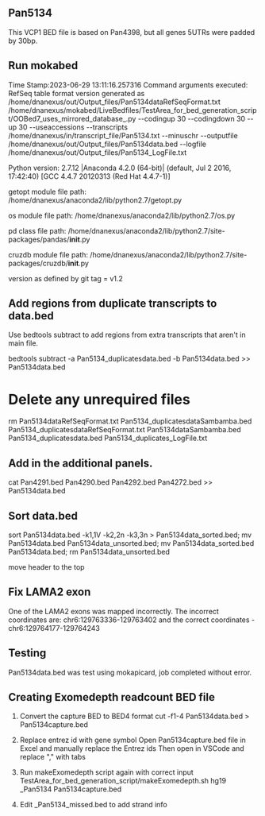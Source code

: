 ## Pan5134
This VCP1 BED file is based on Pan4398, but all genes 5UTRs were padded by 30bp.

## Run mokabed
Time Stamp:2023-06-29 13:11:16.257316
Command arguments executed:
RefSeq table format version generated as /home/dnanexus/out/Output_files/Pan5134dataRefSeqFormat.txt
/home/dnanexus/mokabed/LiveBedfiles/TestArea_for_bed_generation_script/OOBed7_uses_mirrored_database_.py --codingup 30 --codingdown 30 --up 30 --useaccessions --transcripts /home/dnanexus/in/transcript_file/Pan5134.txt --minuschr --outputfile /home/dnanexus/out/Output_files/Pan5134data.bed --logfile /home/dnanexus/out/Output_files/Pan5134_LogFile.txt 

 Python version: 2.7.12 |Anaconda 4.2.0 (64-bit)| (default, Jul  2 2016, 17:42:40) 
[GCC 4.4.7 20120313 (Red Hat 4.4.7-1)]

 getopt module file path: /home/dnanexus/anaconda2/lib/python2.7/getopt.py

 os module file path: /home/dnanexus/anaconda2/lib/python2.7/os.py

 pd class file path: /home/dnanexus/anaconda2/lib/python2.7/site-packages/pandas/__init__.py

 cruzdb module file path: /home/dnanexus/anaconda2/lib/python2.7/site-packages/cruzdb/__init__.py

version as defined by git tag = v1.2

## Add regions from duplicate transcripts to data.bed
Use bedtools subtract to add regions from extra transcripts that aren't in main file.

bedtools subtract -a Pan5134_duplicatesdata.bed -b Pan5134data.bed >> Pan5134data.bed

# Delete any unrequired files
rm Pan5134dataRefSeqFormat.txt Pan5134_duplicatesdataSambamba.bed Pan5134_duplicatesdataRefSeqFormat.txt Pan5134dataSambamba.bed Pan5134_duplicatesdata.bed Pan5134_duplicates_LogFile.txt

## Add in the additional panels.
cat Pan4291.bed Pan4290.bed Pan4292.bed Pan4272.bed >> Pan5134data.bed

## Sort data.bed
sort Pan5134data.bed -k1,1V -k2,2n -k3,3n > Pan5134data_sorted.bed; mv Pan5134data.bed Pan5134data_unsorted.bed; mv Pan5134data_sorted.bed Pan5134data.bed; rm Pan5134data_unsorted.bed

move header to the top

## Fix LAMA2 exon
One of the LAMA2 exons was mapped incorrectly.
The incorrect coordinates are: chr6:129763336-129763402 and the correct coordinates - chr6:129764177-129764243

## Testing
Pan5134data.bed was test using mokapicard, job completed without error.

## Creating Exomedepth readcount BED file

1. Convert the capture BED to BED4 format 
cut -f1-4 Pan5134data.bed > Pan5134capture.bed

2. Replace entrez id with gene symbol
Open Pan5134capture.bed file in Excel and manually replace the Entrez ids 
Then open in VSCode and replace "," with tabs

3. Run makeExomedepth script again with correct input
   TestArea_for_bed_generation_script/makeExomedepth.sh hg19 _Pan5134 Pan5134capture.bed

4. Edit _Pan5134_missed.bed to add strand info





